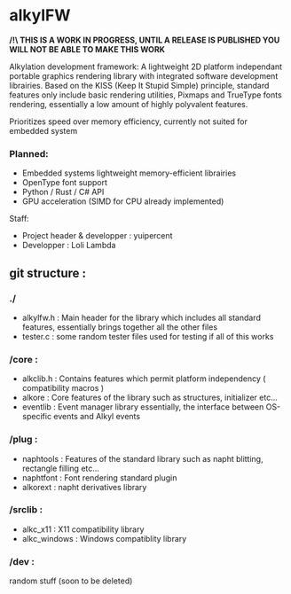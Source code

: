 # alkylFW
**/!\ THIS IS A WORK IN PROGRESS, UNTIL A RELEASE IS PUBLISHED YOU WILL NOT BE ABLE TO MAKE THIS WORK**

Alkylation development framework:
A lightweight 2D platform independant portable graphics rendering library with integrated software development librairies.
Based on the KISS (Keep It Stupid Simple) principle, standard features only include basic rendering utilities, Pixmaps and TrueType fonts rendering, essentially a low amount of highly polyvalent features.

Prioritizes speed over memory efficiency, currently not suited for embedded system

### Planned:
* Embedded systems lightweight memory-efficient librairies
* OpenType font support
* Python / Rust / C# API
* GPU acceleration (SIMD for CPU already implemented)

Staff:
* Project header & developper : yuipercent
* Developper : Loli Lambda

## git structure :
### ./
* alkylfw.h : Main header for the library which includes all standard features, essentially brings together all the other files
* tester.c  : some random tester files used for testing if all of this works

### /core :
* alkclib.h : Contains features which permit platform independency ( compatibility macros )
* alkore    : Core features of the library such as structures, initializer etc...
* eventlib  : Event manager library essentially, the interface between OS-specific events and Alkyl events

### /plug :
* naphtools : Features of the standard library such as napht blitting, rectangle filling etc...
* naphtfont : Font rendering standard plugin
* alkorext  : napht derivatives library

### /srclib :
* alkc_x11  : X11 compatibility library
* alkc_windows : Windows compatiblity library

### /dev :
random stuff (soon to be deleted)

